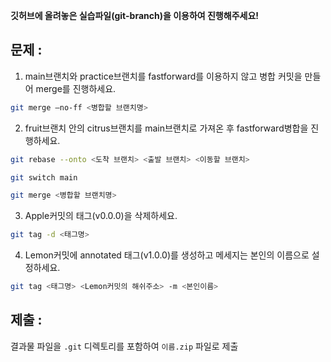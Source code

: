 **깃허브에 올려놓은 실습파일(git-branch)을 이용하여 진행해주세요!**

## 문제 :
1. main브랜치와 practice브랜치를 fastforward를 이용하지 않고 병합 커밋을 만들어 merge를 진행하세요.
```bash
git merge —no-ff <병합할 브랜치명>
```

2. fruit브랜치 안의 citrus브랜치를 main브랜치로 가져온 후 fastforward병합을 진행하세요.

```bash
git rebase --onto <도착 브랜치> <출발 브랜치> <이동할 브랜치>
```
```bash
git switch main
```
```bash
git merge <병합할 브랜치명>
```
3. Apple커밋의 태그(v0.0.0)을 삭제하세요.
```bash
git tag -d <태그명>
```
4. Lemon커밋에 annotated 태그(v1.0.0)를 생성하고 메세지는 본인의 이름으로 설정하세요.
```bash
git tag <태그명> <Lemon커밋의 해쉬주소> -m <본인이름>
```

## 제출 :
결과물 파일을 `.git` 디렉토리를 포함하여 `이름.zip` 파일로 제출
